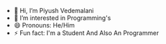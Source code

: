 - 👋 Hi, I’m Piyush Vedemalani
- 👀 I’m interested in Programming's
- 😄 Pronouns: He/Him
- ⚡ Fun fact: I'm a Student And Also An Programmer
